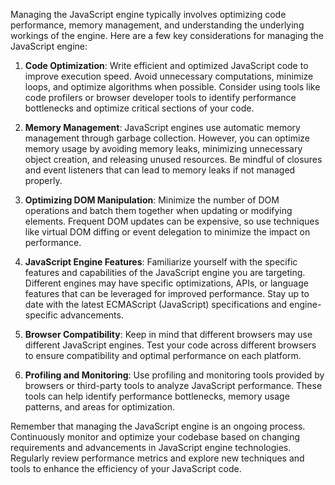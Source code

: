 Managing the JavaScript engine typically involves optimizing code performance, memory management, and understanding the underlying workings of the engine. Here are a few key considerations for managing the JavaScript engine:

1. **Code Optimization**: Write efficient and optimized JavaScript code to improve execution speed. Avoid unnecessary computations, minimize loops, and optimize algorithms when possible. Consider using tools like code profilers or browser developer tools to identify performance bottlenecks and optimize critical sections of your code.

2. **Memory Management**: JavaScript engines use automatic memory management through garbage collection. However, you can optimize memory usage by avoiding memory leaks, minimizing unnecessary object creation, and releasing unused resources. Be mindful of closures and event listeners that can lead to memory leaks if not managed properly.

3. **Optimizing DOM Manipulation**: Minimize the number of DOM operations and batch them together when updating or modifying elements. Frequent DOM updates can be expensive, so use techniques like virtual DOM diffing or event delegation to minimize the impact on performance.

4. **JavaScript Engine Features**: Familiarize yourself with the specific features and capabilities of the JavaScript engine you are targeting. Different engines may have specific optimizations, APIs, or language features that can be leveraged for improved performance. Stay up to date with the latest ECMAScript (JavaScript) specifications and engine-specific advancements.

5. **Browser Compatibility**: Keep in mind that different browsers may use different JavaScript engines. Test your code across different browsers to ensure compatibility and optimal performance on each platform.

6. **Profiling and Monitoring**: Use profiling and monitoring tools provided by browsers or third-party tools to analyze JavaScript performance. These tools can help identify performance bottlenecks, memory usage patterns, and areas for optimization.

Remember that managing the JavaScript engine is an ongoing process. Continuously monitor and optimize your codebase based on changing requirements and advancements in JavaScript engine technologies. Regularly review performance metrics and explore new techniques and tools to enhance the efficiency of your JavaScript code.